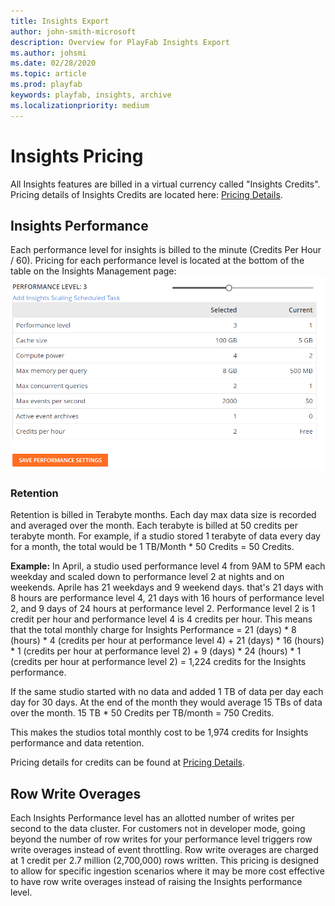 ```yaml
---
title: Insights Export
author: john-smith-microsoft
description: Overview for PlayFab Insights Export
ms.author: johsmi
ms.date: 02/28/2020
ms.topic: article
ms.prod: playfab
keywords: playfab, insights, archive
ms.localizationpriority: medium
---
```


# Insights Pricing
All Insights features are billed in a virtual currency called "Insights Credits". Pricing details of Insights Credits are located here: [Pricing Details](http://playfab.com/pricing).

## Insights Performance
Each performance level for insights is billed to the minute (Credits Per Hour / 60). Pricing for each performance level is located at the bottom of the table on the Insights Management page:
![Insights Slider](media/performance-level2.png)<br>


### Retention
Retention is billed in Terabyte months. Each day max data size is recorded and averaged over the month. Each terabyte is billed at 50 credits per terabyte month. For example, if a studio stored 1 terabyte of data every day for a month, the total would be 1 TB/Month * 50 Credits = 50 Credits.

**Example:**
In April, a studio used performance level 4 from 9AM to 5PM each weekday and scaled down to performance level 2 at nights and on weekends. Aprile has 21 weekdays and 9 weekend days. that's 21 days with 8 hours are performance level 4, 21 days with 16 hours of performance level 2, and 9 days of 24 hours at performance level 2. Performance level 2 is 1 credit per hour and performance level 4 is 4 credits per hour. This means that the total monthly charge for Insights Performance = 21 (days) * 8 (hours) * 4 (credits per hour at performance level 4) + 21 (days) * 16 (hours) * 1 (credits per hour at performance level 2) + 9 (days) * 24 (hours) * 1 (credits per hour at performance level 2) = 1,224 credits for the Insights performance. 

If the same studio started with no data and added 1 TB of data per day each day for 30 days. At the end of the month they would average 15 TBs of data over the month. 15 TB * 50 Credits per TB/month = 750 Credits.

This makes the studios total monthly cost to be 1,974 credits for Insights performance and data retention.

Pricing details for credits can be found at [Pricing Details](http://playfab.com/pricing).

## Row Write Overages   
Each Insights Performance level has an allotted number of writes per second to the data cluster. For customers not in developer mode, going beyond the number of row writes for your performance level triggers row write overages instead of event throttling. Row write overages are charged at 1 credit per 2.7 million (2,700,000) rows written. This pricing is designed to allow for specific ingestion scenarios where it may be more cost effective to have row write overages instead of raising the Insights performance level.  